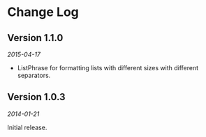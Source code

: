 Change Log
==========

## Version 1.1.0

_2015-04-17_

 *  ListPhrase for formatting lists with different sizes with different separators.

## Version 1.0.3

_2014-01-21_

Initial release.
